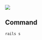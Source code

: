 ![](https://cdn.jsdelivr.net/gh/declan-haojin/blog-image//duke/FixIt-logo.png)

## Command
```
rails s
```
